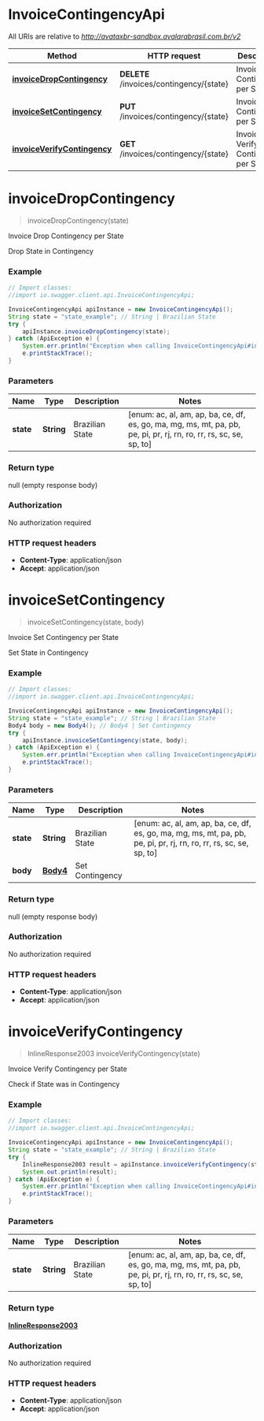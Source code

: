 # InvoiceContingencyApi

All URIs are relative to *http://avataxbr-sandbox.avalarabrasil.com.br/v2*

Method | HTTP request | Description
------------- | ------------- | -------------
[**invoiceDropContingency**](InvoiceContingencyApi.md#invoiceDropContingency) | **DELETE** /invoices/contingency/{state} | Invoice Drop Contingency per State
[**invoiceSetContingency**](InvoiceContingencyApi.md#invoiceSetContingency) | **PUT** /invoices/contingency/{state} | Invoice Set Contingency per State
[**invoiceVerifyContingency**](InvoiceContingencyApi.md#invoiceVerifyContingency) | **GET** /invoices/contingency/{state} | Invoice Verify Contingency per State


<a name="invoiceDropContingency"></a>
# **invoiceDropContingency**
> invoiceDropContingency(state)

Invoice Drop Contingency per State

Drop State in Contingency

### Example
```java
// Import classes:
//import io.swagger.client.api.InvoiceContingencyApi;

InvoiceContingencyApi apiInstance = new InvoiceContingencyApi();
String state = "state_example"; // String | Brazilian State
try {
    apiInstance.invoiceDropContingency(state);
} catch (ApiException e) {
    System.err.println("Exception when calling InvoiceContingencyApi#invoiceDropContingency");
    e.printStackTrace();
}
```

### Parameters

Name | Type | Description  | Notes
------------- | ------------- | ------------- | -------------
 **state** | **String**| Brazilian State | [enum: ac, al, am, ap, ba, ce, df, es, go, ma, mg, ms, mt, pa, pb, pe, pi, pr, rj, rn, ro, rr, rs, sc, se, sp, to]

### Return type

null (empty response body)

### Authorization

No authorization required

### HTTP request headers

 - **Content-Type**: application/json
 - **Accept**: application/json

<a name="invoiceSetContingency"></a>
# **invoiceSetContingency**
> invoiceSetContingency(state, body)

Invoice Set Contingency per State

Set State in Contingency

### Example
```java
// Import classes:
//import io.swagger.client.api.InvoiceContingencyApi;

InvoiceContingencyApi apiInstance = new InvoiceContingencyApi();
String state = "state_example"; // String | Brazilian State
Body4 body = new Body4(); // Body4 | Set Contingency
try {
    apiInstance.invoiceSetContingency(state, body);
} catch (ApiException e) {
    System.err.println("Exception when calling InvoiceContingencyApi#invoiceSetContingency");
    e.printStackTrace();
}
```

### Parameters

Name | Type | Description  | Notes
------------- | ------------- | ------------- | -------------
 **state** | **String**| Brazilian State | [enum: ac, al, am, ap, ba, ce, df, es, go, ma, mg, ms, mt, pa, pb, pe, pi, pr, rj, rn, ro, rr, rs, sc, se, sp, to]
 **body** | [**Body4**](Body4.md)| Set Contingency |

### Return type

null (empty response body)

### Authorization

No authorization required

### HTTP request headers

 - **Content-Type**: application/json
 - **Accept**: application/json

<a name="invoiceVerifyContingency"></a>
# **invoiceVerifyContingency**
> InlineResponse2003 invoiceVerifyContingency(state)

Invoice Verify Contingency per State

Check if State was in Contingency

### Example
```java
// Import classes:
//import io.swagger.client.api.InvoiceContingencyApi;

InvoiceContingencyApi apiInstance = new InvoiceContingencyApi();
String state = "state_example"; // String | Brazilian State
try {
    InlineResponse2003 result = apiInstance.invoiceVerifyContingency(state);
    System.out.println(result);
} catch (ApiException e) {
    System.err.println("Exception when calling InvoiceContingencyApi#invoiceVerifyContingency");
    e.printStackTrace();
}
```

### Parameters

Name | Type | Description  | Notes
------------- | ------------- | ------------- | -------------
 **state** | **String**| Brazilian State | [enum: ac, al, am, ap, ba, ce, df, es, go, ma, mg, ms, mt, pa, pb, pe, pi, pr, rj, rn, ro, rr, rs, sc, se, sp, to]

### Return type

[**InlineResponse2003**](InlineResponse2003.md)

### Authorization

No authorization required

### HTTP request headers

 - **Content-Type**: application/json
 - **Accept**: application/json

